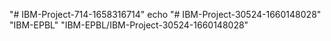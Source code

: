 "# IBM-Project-714-1658316714" 
echo "# IBM-Project-30524-1660148028" 
"IBM-EPBL" 
"IBM-EPBL/IBM-Project-30524-1660148028" 

